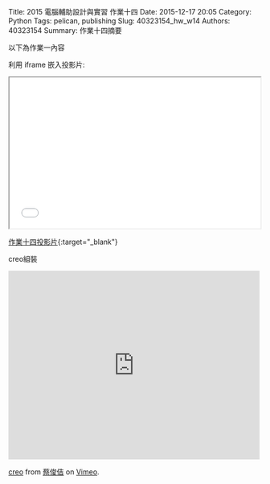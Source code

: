 Title: 2015 電腦輔助設計與實習 作業十四
Date: 2015-12-17 20:05
Category: Python
Tags: pelican, publishing
Slug: 40323154_hw_w14
Authors: 40323154
Summary: 作業十四摘要

以下為作業一內容

利用 iframe 嵌入投影片:

<iframe src="40323154_cp_w14_p.html" width="500" height="300"></iframe>

[作業十四投影片](40323154_cp_w14_p.html){:target="_blank"}

creo組裝
<iframe src="https://player.vimeo.com/video/147706797" width="500" height="375" frameborder="0" webkitallowfullscreen mozallowfullscreen allowfullscreen></iframe> <p><a href="https://vimeo.com/147706797">creo</a> from <a href="https://vimeo.com/user32614943">蔡俊佶</a> on <a href="https://vimeo.com">Vimeo</a>.</p>


